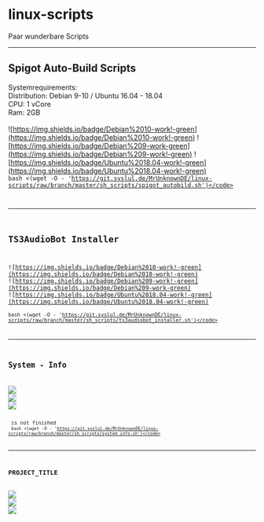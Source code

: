 # linux-scripts
Paar wunderbare Scripts

-----


## Spigot Auto-Build Scripts
Systemrequirements:<br>
Distribution: Debian 9-10 / Ubuntu 16.04 - 18.04<br>
CPU: 1 vCore <br>
Ram: 2GB <br><br>
![https://img.shields.io/badge/Debian%2010-work!-green](https://img.shields.io/badge/Debian%2010-work!-green) ![https://img.shields.io/badge/Debian%209-work-green](https://img.shields.io/badge/Debian%209-work!-green) ![https://img.shields.io/badge/Ubuntu%2018.04-work!-green](https://img.shields.io/badge/Ubuntu%2018.04-work!-green)<br>
<code>bash <(wget -O - 'https://git.syslul.de/MrUnknownDE/linux-scripts/raw/branch/master/sh_scripts/spigot_autobild.sh')</code>


-----


## TS3AudioBot Installer
![https://img.shields.io/badge/Debian%2010-work!-green](https://img.shields.io/badge/Debian%2010-work!-green) ![https://img.shields.io/badge/Debian%209-work!-green](https://img.shields.io/badge/Debian%209-work-green) ![https://img.shields.io/badge/Ubuntu%2018.04-work!-green](https://img.shields.io/badge/Ubuntu%2018.04-work!-green)<br>
<code>bash <(wget -O - 'https://git.syslul.de/MrUnknownDE/linux-scripts/raw/branch/master/sh_scripts/ts3audiobot_installer.sh')</code>


-----


## System - Info
![](https://img.shields.io/badge/Debian%2010%20-%20error%20-%20red) ![](https://img.shields.io/badge/Debian%209%20-%20error%20-%20red) ![](https://img.shields.io/badge/Ubuntu%2018.04%20-error-%20red) <br> <br>
is not finished<br>
<code>bash <(wget -O - 'https://git.syslul.de/MrUnknownDE/linux-scripts/raw/branch/master/sh_scripts/system_info.sh')</code>


-----


## PROJECT_TITLE
![](https://img.shields.io/badge/Debian%2010%20-%20error%20-%20red) ![](https://img.shields.io/badge/Debian%209%20-%20error%20-%20red) ![](https://img.shields.io/badge/Ubuntu%2018.04%20-error-%20red) <br> <br>
